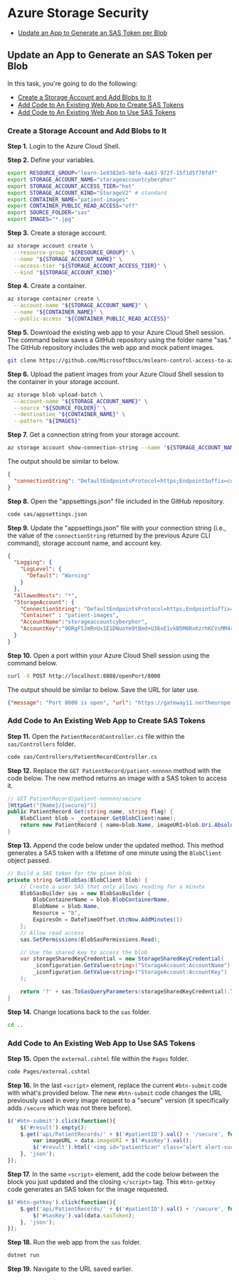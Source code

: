 # Azure Storage Security
* [Update an App to Generate an SAS Token per Blob](#update-an-app-to-generate-an-sas-token-per-blob)

## Update an App to Generate an SAS Token per Blob
In this task, you're going to do the following:
* [Create a Storage Account and Add Blobs to It](#create-a-storage-account-and-add-blobs-to-it)
* [Add Code to An Existing Web App to Create SAS Tokens](#add-code-to-an-existing-web-app-to-create-sas-tokens)
* [Add Code to An Existing Web App to Use SAS Tokens](#add-code-to-an-existing-web-app-to-use-sas-tokens)

### Create a Storage Account and Add Blobs to It
**Step 1.** Login to the Azure Cloud Shell. 

**Step 2.** Define your variables. 
```bash
export RESOURCE_GROUP="learn-1e9382e5-98fe-4a63-972f-15f1d5f78fdf"
export STORAGE_ACCOUNT_NAME="storageaccountcyberphor"
export STORAGE_ACCOUNT_ACCESS_TIER="hot"
export STORAGE_ACCOUNT_KIND="StorageV2" # standard
export CONTAINER_NAME="patient-images"
export CONTAINER_PUBLIC_READ_ACCESS="off"
export SOURCE_FOLDER="sas"
export IMAGES="*.jpg"
```

**Step 3.** Create a storage account. 
```bash
az storage account create \
  --resource-group "${RESOURCE_GROUP}" \
  --name "${STORAGE_ACCOUNT_NAME}" \
  --access-tier "${STORAGE_ACCOUNT_ACCESS_TIER}" \
  --kind "${STORAGE_ACCOUNT_KIND}" 
```

**Step 4.** Create a container. 
```bash
az storage container create \
  --account-name "${STORAGE_ACCOUNT_NAME}" \
  --name "${CONTAINER_NAME}" \
  --public-access "${CONTAINER_PUBLIC_READ_ACCESS}"
```

**Step 5.** Download the existing web app to your Azure Cloud Shell session. The command below saves a GitHub repository using the folder name "sas." The GitHub repository includes the web app and mock patient images. 
```bash
git clone https://github.com/MicrosoftDocs/mslearn-control-access-to-azure-storage-with-sas.git sas
```

**Step 6.** Upload the patient images from your Azure Cloud Shell session to the container in your storage account. 
```bash
az storage blob upload-batch \
  --account-name "${STORAGE_ACCOUNT_NAME}" \
  --source "${SOURCE_FOLDER}" \
  --destination "${CONTAINER_NAME}" \
  --pattern "${IMAGES}"
```

**Step 7.** Get a connection string from your storage account. 
```bash
az storage account show-connection-string --name "${STORAGE_ACCOUNT_NAME}"
```

The output should be similar to below. 
```json
{
  "connectionString": "DefaultEndpointsProtocol=https;EndpointSuffix=core.windows.net;AccountName=storageaccountcyberphor;AccountKey=9ORgF5JmRnUx1E1DNuoYm9tBmd+U36xE1vkB5M6RxKzrhKCVsMM4rfYx3op1zQPpYZkazzLOI8GH+AStMcPIzg==;BlobEndpoint=https://storageaccountcyberphor.blob.core.windows.net/;FileEndpoint=https://storageaccountcyberphor.file.core.windows.net/;QueueEndpoint=https://storageaccountcyberphor.queue.core.windows.net/;TableEndpoint=https://storageaccountcyberphor.table.core.windows.net/"
}
```

**Step 8.** Open the "appsettings.json" file included in the GitHub repository.
```bash
code sas/appsettings.json
``` 

**Step 9.** Update the "appsettings.json" file with your connection string (i.e., the value of the `connectionString` returned by the previous Azure CLI command), storage account name, and account key. 
```json
{
  "Logging": {
    "LogLevel": {
      "Default": "Warning"
    }
  },
  "AllowedHosts": "*",
  "StorageAccount": {
    "ConnectionString": "DefaultEndpointsProtocol=https;EndpointSuffix=core.windows.net;AccountName=storageaccountcyberphor;AccountKey=9ORgF5JmRnUx1E1DNuoYm9tBmd+U36xE1vkB5M6RxKzrhKCVsMM4rfYx3op1zQPpYZkazzLOI8GH+AStMcPIzg==;BlobEndpoint=https://storageaccountcyberphor.blob.core.windows.net/;FileEndpoint=https://storageaccountcyberphor.file.core.windows.net/;QueueEndpoint=https://storageaccountcyberphor.queue.core.windows.net/;TableEndpoint=https://storageaccountcyberphor.table.core.windows.net",
    "Container" : "patient-images",
    "AccountName":"storageaccountcyberphor",
    "AccountKey":"9ORgF5JmRnUx1E1DNuoYm9tBmd+U36xE1vkB5M6RxKzrhKCVsMM4rfYx3op1zQPpYZkazzLOI8GH+AStMcPIzg=="
  }  
}
```

**Step 10.** Open a port within your Azure Cloud Shell session using the command below. 
```bash
curl -X POST http://localhost:8888/openPort/8000
```

The output should be similar to below. Save the URL for later use. 
```json
{"message": "Port 8000 is open", "url": "https://gateway11.northeurope.console.azure.com/n/cc-4016c848/cc-4016c848/proxy/8000/"}
```

### Add Code to An Existing Web App to Create SAS Tokens
**Step 11.** Open the `PatientRecordController.cs` file within the `sas/Controllers` folder. 
```bash
code sas/Controllers/PatientRecordController.cs
```

**Step 12.** Replace the `GET PatientRecord/patient-nnnnnn` method with the code below. The new method returns an image with a SAS token to access it. 
```cs
// GET PatientRecord/patient-nnnnnn/secure
[HttpGet("{Name}/{secure}")]
public PatientRecord Get(string name, string flag) {
    BlobClient blob = _container.GetBlobClient(name);
    return new PatientRecord { name=blob.Name, imageURI=blob.Uri.AbsoluteUri, sasToken=GetBlobSas(blob) };
}
```

**Step 13.** Append the code below under the updated method. This method generates a SAS token with a lifetime of one minute using the `BlobClient` object passed.  
```cs
// Build a SAS token for the given blob
private string GetBlobSas(BlobClient blob) {
    // Create a user SAS that only allows reading for a minute
    BlobSasBuilder sas = new BlobSasBuilder {
        BlobContainerName = blob.BlobContainerName,
        BlobName = blob.Name,
        Resource = "b",
        ExpiresOn = DateTimeOffset.UtcNow.AddMinutes(1)
    };
    // Allow read access
    sas.SetPermissions(BlobSasPermissions.Read);

    // Use the shared key to access the blob
    var storageSharedKeyCredential = new StorageSharedKeyCredential(
        _iconfiguration.GetValue<string>("StorageAccount:AccountName"),
        _iconfiguration.GetValue<string>("StorageAccount:AccountKey")
    );

    return '?' + sas.ToSasQueryParameters(storageSharedKeyCredential).ToString();
}
```

**Step 14.** Change locations back to the `sas` folder. 
```bash
cd ..
```

### Add Code to An Existing Web App to Use SAS Tokens
**Step 15.** Open the `external.cshtml` file within the `Pages` folder. 
```bash
code Pages/external.cshtml
```

**Step 16.** In the last `<script>` element, replace the current `#btn-submit` code with what's provided below. The new `#btn-submit` code changes the URL previously used in every image request to a "secure" version (it specifically adds `/secure` which was not there before).
```js
$('#btn-submit').click(function(){
    $('#result').empty();
    $.get('api/PatientRecords/' + $('#patientID').val() + '/secure', function (data) {
        var imageURL = data.imageURI + $('#sasKey').val();
        $('#result').html('<img id="patientScan" class="alert alert-success" src="' + imageURL + '" alt="patient scan" onerror="this.classList.remove(\'alert-success\'); this.classList.add(\'alert-danger\')"//>');
    }, 'json');
});
```

**Step 17.** In the same `<script>` element, add the code below between the block you just updated and the closing `</script>` tag. This `#btn-getKey` code generates an SAS token for the image requested. 
```js
$('#btn-getKey').click(function(){
    $.get('api/PatientRecords/' + $('#patientID').val() + '/secure', function (data) {
        $('#sasKey').val(data.sasToken);
    }, 'json');
});
```

**Step 18.** Run the web app from the `sas` folder. 
```bash
dotnet run
```

**Step 19.** Navigate to the URL saved earlier. 